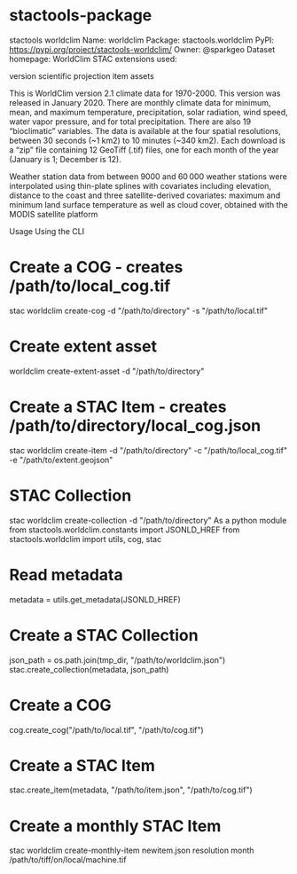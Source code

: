 # stactools-package

stactools worldclim
Name: worldclim
Package: stactools.worldclim
PyPI: https://pypi.org/project/stactools-worldclim/
Owner: @sparkgeo
Dataset homepage: WorldClim
STAC extensions used:

version
scientific
projection
item assets

This is WorldClim version 2.1 climate data for 1970-2000. This version was released in January 2020. There are monthly climate data for minimum, mean, and maximum temperature, precipitation, solar radiation, wind speed, water vapor pressure, and for total precipitation. There are also 19 “bioclimatic” variables. The data is available at the four spatial resolutions, between 30 seconds (~1 km2) to 10 minutes (~340 km2). Each download is a “zip” file containing 12 GeoTiff (.tif) files, one for each month of the year (January is 1; December is 12).

Weather station data from between 9000 and 60 000 weather stations were interpolated using thin-plate splines with covariates including elevation, distance to the coast and three satellite-derived covariates: maximum and minimum land surface temperature as well as cloud cover, obtained with the MODIS satellite platform

Usage
Using the CLI
# Create a COG - creates /path/to/local_cog.tif
stac worldclim create-cog -d "/path/to/directory" -s "/path/to/local.tif"
# Create extent asset
worldclim create-extent-asset -d "/path/to/directory"
# Create a STAC Item - creates /path/to/directory/local_cog.json
stac worldclim create-item -d "/path/to/directory" -c "/path/to/local_cog.tif" -e "/path/to/extent.geojson"
# STAC Collection
stac worldclim create-collection -d "/path/to/directory"
As a python module
from stactools.worldclim.constants import JSONLD_HREF
from stactools.worldclim import utils, cog, stac

# Read metadata
metadata = utils.get_metadata(JSONLD_HREF)

# Create a STAC Collection
json_path = os.path.join(tmp_dir, "/path/to/worldclim.json")
stac.create_collection(metadata, json_path)

# Create a COG
cog.create_cog("/path/to/local.tif", "/path/to/cog.tif")

# Create a STAC Item
stac.create_item(metadata, "/path/to/item.json", "/path/to/cog.tif")

# Create a monthly STAC Item
stac worldclim create-monthly-item newitem.json resolution month /path/to/tiff/on/local/machine.tif

